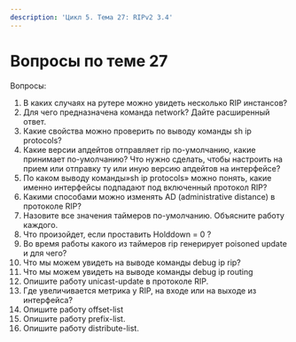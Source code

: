 ```yaml
---
description: 'Цикл 5. Тема 27: RIPv2 3.4'
---
```


# Вопросы по теме 27

Вопросы:  
1. В каких случаях на рутере можно увидеть несколько RIP инстансов?  
2. Для чего предназначена команда network? Дайте расширенный ответ.  
3. Какие свойства можно проверить по выводу команды sh ip protocols?  
4. Какие версии апдейтов отправляет rip по-умолчанию, какие принимает по-умолчанию? Что нужно сделать, чтобы настроить на прием или отправку ту или иную версию апдейтов на интерфейсе?  
5. По каком выводу команды»sh ip protocols» можно понять, какие именно интерфейсы подпадают под включенный протокол RIP?  
6. Какими способами можно изменять AD \(administrative distance\) в протоколе RIP?  
7. Назовите все значения таймеров по-умолчанию. Объясните работу каждого.  
8. Что произойдет, если проставить Holddown = 0 ?  
9. Во время работы какого из таймеров rip генерирует poisoned update и для чего?  
10. Что мы можем увидеть на выводе команды debug ip rip?  
11. Что мы можем увидеть на выводе команды debug ip routing  
12. Опишите работу unicast-update в протоколе RIP.  
13. Где увеличивается метрика у RIP, на входе или на выходе из интерфейса?  
14. Опишите работу offset-list  
15. Опишите работу prefix-list.  
16. Опишите работу distribute-list.  


